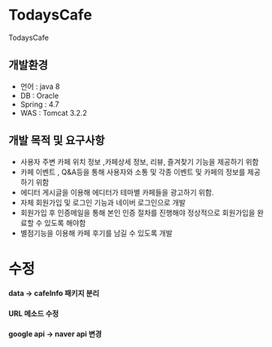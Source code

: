 # TodaysCafe
TodaysCafe

## 개발환경
- 언어 : java 8
- DB : Oracle
- Spring : 4.7
- WAS : Tomcat 3.2.2


## 개발 목적 및 요구사항
 - 사용자 주변 카페 위치 정보 ,카페상세 정보, 리뷰, 즐겨찾기 기능을 제공하기 위함
 - 카페  이벤트 , Q&A등을 통해 사용자와 소통 및 각종 이벤트 및 카페의 정보를 제공하기 위함
 - 에디터 게시글을 이용해 에디터가 테마별 카페들을 광고하기 위함.
 - 자체 회원가입 및 로그인 기능과 네이버 로그인으로 개발
 - 회원가입 후 인증메일을 통해 본인 인증 절차를 진행해야 정상적으로 회원가입을 완료할 수 있도록 해야함
 - 별점기능을 이용해 카페 후기를 남길 수 있도록 개발


  # 수정
#### data -> cafeInfo 패키지 분리  
####  URL 메소드 수정 
#### google api -> naver api 변경  
